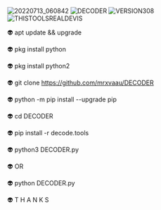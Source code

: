 ![20220713_060842](https://user-images.githubusercontent.com/20098740/178622754-5a250a82-341a-436f-8560-b7daee8826e9.jpg)
![DECODER](https://user-images.githubusercontent.com/20098740/178622571-bc80f758-5d14-4a5d-8381-0b0ac77951e4.gif)
![VERSION308](https://user-images.githubusercontent.com/20098740/178622626-2e75ccc9-5f54-4a4d-9e4f-240f1a93eba7.gif)
![THISTOOLSREALDEVIS](https://user-images.githubusercontent.com/20098740/178622674-b43e1d59-f80c-40b4-acb2-a4331f963c62.gif)

👽 apt update && upgrade

👽 pkg install python

👽 pkg install python2

👽 git clone https://github.com/mrxvaau/DECODER

👽 python -m pip install --upgrade pip

👽 cd DECODER

👽 pip install -r decode.tools

👽 python3 DECODER.py

👽 OR

👽 python DECODER.py

👽 T H A N K S


